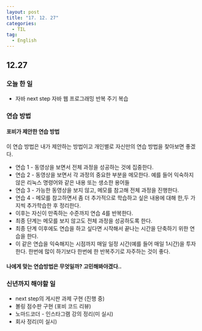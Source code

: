 ```yaml
---
layout: post
title: "17. 12. 27"
categories:
  - TIL
tag:
  - English
---
```


## 12.27
### 오늘 한 일
- 자바 next step 자바 웹 프로그래밍 반복 주기 복습

### 연습 방법
#### 포비가 제안한 연습 방법
이 연습 방법은 내가 제안하는 방법이고 개인별로 자신만의 연습 방법을 찾아보면 좋겠다.

- 연습 1 - 동영상을 보면서 전체 과정을 성공하는 것에 집중한다.
- 연습 2 - 동영상을 보면서 각 과정의 중요한 부분을 메모한다. 예를 들어 익숙하지 않은 리눅스 명령어와 같은 내용 또는 생소한 용어들
- 연습 3 - 가능한 동영상을 보지 않고, 메모를 참고해 전체 과정을 진행한다.
- 연습 4 - 메모를 참고하면서 좀 더 추가적으로 학습하고 싶은 내용에 대해 한,두 가지씩 추가학습한 후 정리한다.
- 이후는 자신이 만족하는 수준까지 연습 4를 반복한다.
- 최종 단계는 메모를 보지 않고도 전체 과정을 성공하도록 한다.
- 최종 단계 이후에도 연습을 하고 싶다면 시작해서 끝나는 시간을 단축하기 위한 연습을 한다.
- 이 같은 연습을 익숙해지는 시점까지 매일 일정 시간(예를 들어 매일 1시간)을 투자한다. 한번에 많이 하기보다 한번에 한 반복주기로 자주하는 것이 좋다.

#### 나에게 맞는 연습방법은 무엇일까? 고민해봐야겠다..

### 신년까지 해야할 일

-	next step의 게시판 과제 구현 (진행 중)
-	볼링 점수판 구현 (포비 코드 리뷰)
-	노마드코더 - 인스타그램 강의 정리(미 실시)
-	회사 정리(미 실시)
